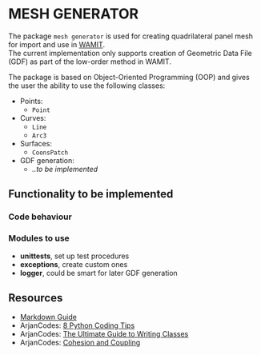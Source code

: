 # MESH GENERATOR

The package `mesh generator` is used for creating quadrilateral panel mesh for import and use in [WAMIT](https://www.wamit.com/).<br>
The current implementation only supports creation of Geometric Data File (GDF) as part of the low-order method in WAMIT.

The package is based on Object-Oriented Programming (OOP) and gives the user the ability to use the following classes:

- Points:
    - `Point`
- Curves:
    - `Line`
    - `Arc3`
- Surfaces:
    - `CoonsPatch`
- GDF generation:
    - *..to be implemented*

## Functionality to be implemented

### Code behaviour



### Modules to use

- **unittests**, set up test procedures
- **exceptions**, create custom ones
- **logger**, could be smart for later GDF generation

## Resources

- [Markdown Guide](https://www.markdownguide.org/basic-syntax/)
- ArjanCodes: [8 Python Coding Tips](https://www.youtube.com/watch?v=woIkysZytSs)
- ArjanCodes: [The Ultimate Guide to Writing Classes](https://www.youtube.com/watch?v=lX9UQp2NwTk)
- ArjanCodes: [Cohesion and Coupling](https://www.youtube.com/watch?v=eiDyK_ofPPM)